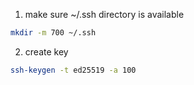 1. make sure ~/.ssh directory is available
```bash
mkdir -m 700 ~/.ssh
```
2. create key
```bash
ssh-keygen -t ed25519 -a 100
```
